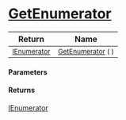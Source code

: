 # [GetEnumerator](./SequentialTransformPipeline-GetEnumerator.md)



| Return | Name | 
| --- | --- | 
| <sub>[IEnumerator](https://docs.microsoft.com/en-us/dotnet/api/System.Collections.IEnumerator)</sub> | <sub>[GetEnumerator](./SequentialTransformPipeline-GetEnumerator.md) (  )</sub> | 


#### Parameters

#### Returns
[IEnumerator](https://docs.microsoft.com/en-us/dotnet/api/System.Collections.IEnumerator)<br>
